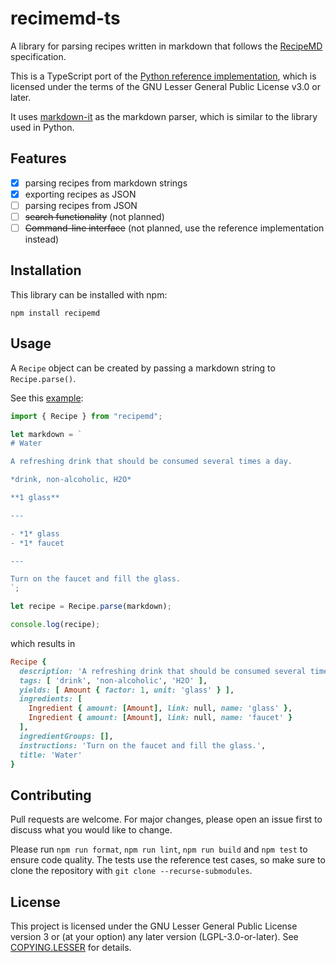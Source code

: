 # recimemd-ts

A library for parsing recipes written in markdown that follows the [RecipeMD](https://recipemd.org) specification.

This is a TypeScript port of the [Python reference implementation](https://recipemd.org/reference_implementation.html), which is licensed under the terms of the GNU Lesser General Public License v3.0 or later.

It uses [markdown-it](https://github.com/markdown-it/markdown-it) as the markdown parser, which is similar to the library used in Python.

## Features

- [x] parsing recipes from markdown strings
- [x] exporting recipes as JSON
- [ ] parsing recipes from JSON
- [ ] ~~search functionality~~ (not planned)
- [ ] ~~Command-line interface~~ (not planned, use the reference implementation instead)

## Installation

This library can be installed with npm:

```
npm install recipemd
```

## Usage

A `Recipe` object can be created by passing a markdown string to `Recipe.parse()`.

See this [example](examples/water.js):

```js
import { Recipe } from "recipemd";

let markdown = `
# Water

A refreshing drink that should be consumed several times a day.

*drink, non-alcoholic, H2O*

**1 glass**

---

- *1* glass
- *1* faucet

---

Turn on the faucet and fill the glass.
`;

let recipe = Recipe.parse(markdown);

console.log(recipe);
```

which results in

```ruby (this is what looks best)
Recipe {
  description: 'A refreshing drink that should be consumed several times a day.',
  tags: [ 'drink', 'non-alcoholic', 'H2O' ],
  yields: [ Amount { factor: 1, unit: 'glass' } ],
  ingredients: [
    Ingredient { amount: [Amount], link: null, name: 'glass' },
    Ingredient { amount: [Amount], link: null, name: 'faucet' }
  ],
  ingredientGroups: [],
  instructions: 'Turn on the faucet and fill the glass.',
  title: 'Water'
}
```

## Contributing

Pull requests are welcome. For major changes, please open an issue first to discuss what you would like to change.

Please run `npm run format`, `npm run lint`, `npm run build` and `npm test` to ensure code quality. The tests use the reference test cases, so make sure to clone the repository with `git clone --recurse-submodules`.

## License

This project is licensed under the GNU Lesser General Public License version 3 or (at your option) any later version (LGPL-3.0-or-later). See [COPYING.LESSER](COPYING.LESSER) for details.
